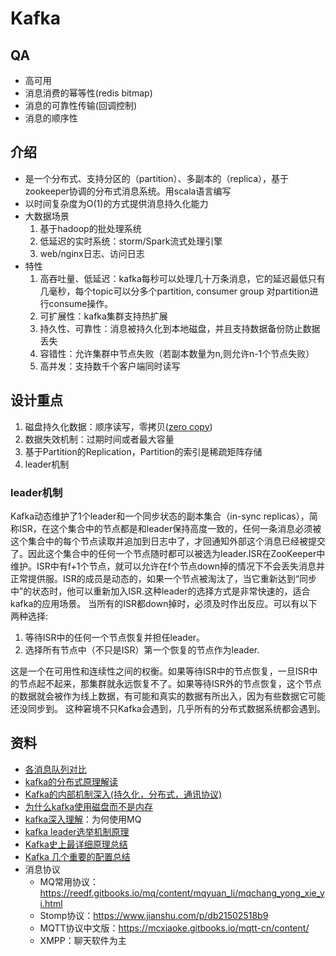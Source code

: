 # Kafka
## QA
* 高可用
* 消息消费的幂等性(redis bitmap)
* 消息的可靠性传输(回调控制)
* 消息的顺序性

## 介绍
* 是一个分布式、支持分区的（partition）、多副本的（replica），基于zookeeper协调的分布式消息系统。用scala语言编写
* 以时间复杂度为O(1)的方式提供消息持久化能力
* 大数据场景
  1. 基于hadoop的批处理系统
  1. 低延迟的实时系统：storm/Spark流式处理引擎
  1. web/nginx日志、访问日志
* 特性
  1. 高吞吐量、低延迟：kafka每秒可以处理几十万条消息，它的延迟最低只有几毫秒，每个topic可以分多个partition, consumer group 对partition进行consume操作。
  1. 可扩展性：kafka集群支持热扩展
  1. 持久性、可靠性：消息被持久化到本地磁盘，并且支持数据备份防止数据丢失
  1. 容错性：允许集群中节点失败（若副本数量为n,则允许n-1个节点失败）
  1. 高并发：支持数千个客户端同时读写

## 设计重点
1. 磁盘持久化数据：顺序读写，零拷贝([zero copy](Kafka持久化方案))
1. 数据失效机制：过期时间或者最大容量
1. 基于Partition的Replication，Partition的索引是稀疏矩阵存储
1. leader机制

### leader机制
Kafka动态维护了1个leader和一个同步状态的副本集合（in-sync replicas），简称ISR，在这个集合中的节点都是和leader保持高度一致的，任何一条消息必须被这个集合中的每个节点读取并追加到日志中了，才回通知外部这个消息已经被提交了。因此这个集合中的任何一个节点随时都可以被选为leader.ISR在ZooKeeper中维护。ISR中有f+1个节点，就可以允许在f个节点down掉的情况下不会丢失消息并正常提供服。ISR的成员是动态的，如果一个节点被淘汰了，当它重新达到“同步中”的状态时，他可以重新加入ISR.这种leader的选择方式是非常快速的，适合kafka的应用场景。
当所有的ISR都down掉时，必须及时作出反应。可以有以下两种选择:
1. 等待ISR中的任何一个节点恢复并担任leader。
1. 选择所有节点中（不只是ISR）第一个恢复的节点作为leader.

这是一个在可用性和连续性之间的权衡。如果等待ISR中的节点恢复，一旦ISR中的节点起不起来，那集群就永远恢复不了。如果等待ISR外的节点恢复，这个节点的数据就会被作为线上数据，有可能和真实的数据有所出入，因为有些数据它可能还没同步到。
这种窘境不只Kafka会遇到，几乎所有的分布式数据系统都会遇到。

## 资料
* [各消息队列对比](http://blog.csdn.net/oanqoanq/article/details/51190358)
* [kafka的分布式原理解读](http://blog.csdn.net/gaoying_blogs/article/details/51744951)
* [Kafka的内部机制深入(持久化，分布式，通讯协议)](http://blog.csdn.net/u012961566/article/details/76736471)
* [为什么kafka使用磁盘而不是内存](http://blog.csdn.net/endlu/article/details/51392905)
* [kafka深入理解](http://blog.csdn.net/jifei12/article/details/51490679)：为何使用MQ
* [kafka leader选举机制原理](http://blog.csdn.net/yanshu2012/article/details/54894629)
* [Kafka史上最详细原理总结](http://blog.csdn.net/u013573133/article/details/48142677)
* [Kafka 几个重要的配置总结](http://blog.csdn.net/huanggang028/article/details/47830529)
* 消息协议
  * MQ常用协议：https://reedf.gitbooks.io/mq/content/mqyuan_li/mqchang_yong_xie_yi.html
  * Stomp协议：https://www.jianshu.com/p/db21502518b9
  * MQTT协议中文版：https://mcxiaoke.gitbooks.io/mqtt-cn/content/
  * XMPP：聊天软件为主

